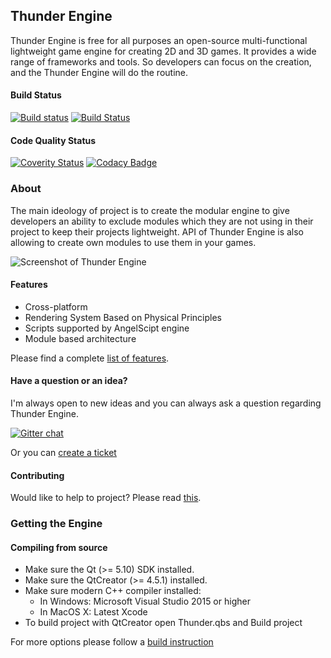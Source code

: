 ## Thunder Engine
Thunder Engine is free for all purposes an open-source multi-functional lightweight game engine for creating 2D and 3D games. It provides a wide range of frameworks and tools. So developers can focus on the creation, and the Thunder Engine will do the routine.

#### Build Status
[![Build status](https://ci.appveyor.com/api/projects/status/vbx35q9xyugwsn2p/branch/master?svg=true)](https://ci.appveyor.com/project/eprikazchikov/thunder/branch/master)
[![Build Status](https://travis-ci.org/eprikazchikov/thunder.svg?branch=master)](https://travis-ci.org/eprikazchikov/thunder)
#### Code Quality Status
[![Coverity Status](https://img.shields.io/coverity/scan/15068.svg)](https://scan.coverity.com/projects/eprikazchikov-thunder)
[![Codacy Badge](https://api.codacy.com/project/badge/Grade/06a1475c3d7241d6b70cd7d28c680142)](https://www.codacy.com/app/eprikazchikov/thunder?utm_source=github.com&amp;utm_medium=referral&amp;utm_content=eprikazchikov/thunder&amp;utm_campaign=Badge_Grade)
### About

The main ideology of project is to create the modular engine to give developers an ability to exclude modules which they are not using in their project to keep their projects lightweight. API of Thunder Engine is also allowing to create own modules to use them in your games.

![Screenshot of Thunder Engine](https://raw.githubusercontent.com/eprikazchikov/thunder/master/doc/media/ScreenShot01.png)

#### Features
- Cross-platform
- Rendering System Based on Physical Principles
- Scripts supported by AngelScipt engine
- Module based architecture

Please find a complete [list of features](https://github.com/eprikazchikov/thunder-doc/blob/master/basics/features.rst).

#### Have a question or an idea?
I'm always open to new ideas and you can always ask a question regarding Thunder Engine.

[![Gitter chat](https://badges.gitter.im/Thunder-Engine/gitter.png)](https://gitter.im/Thunder-Engine)

Or you can [create a ticket](https://github.com/eprikazchikov/thunder/issues/new/choose)

#### Contributing
Would like to help to project? Please read [this](CONTRIBUTING.md).

### Getting the Engine
#### Compiling from source
* Make sure the Qt (>= 5.10) SDK installed.
* Make sure the QtCreator (>= 4.5.1) installed.
* Make sure modern C++ compiler installed:
    - In Windows: Microsoft Visual Studio 2015 or higher
    - In MacOS X: Latest Xcode
* To build project with QtCreator open Thunder.qbs and Build project

For more options please follow a [build instruction](https://github.com/eprikazchikov/thunder-doc/blob/master/basics/install.rst)
